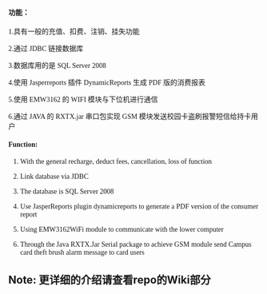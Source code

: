 
<font face="Times New Roman">

#### 功能：

   1.具有一般的充值、扣费、注销、挂失功能

   2.通过 JDBC 链接数据库

   3.数据库用的是 SQL Server 2008

   4.使用 Jasperreports 插件 DynamicReports 生成 PDF 版的消费报表

   5.使用 EMW3162 的 WIFI 模块与下位机进行通信


   6.通过 JAVA 的 RXTX.jar 串口包实现 GSM 模块发送校园卡盗刷报警短信给持卡用户

#### Function:

   1. With the general recharge, deduct fees, cancellation, loss of function

   2. Link database via JDBC

   3. The database is SQL Server 2008

   4. Use JasperReports plugin dynamicreports to generate a PDF version of the consumer report
 
   5. Using EMW3162WiFi module to communicate with the lower computer

   6. Through the Java RXTX.Jar Serial package to achieve GSM module send Campus card theft brush alarm message to card users
  
</font>

## Note: 更详细的介绍请查看repo的Wiki部分 ##